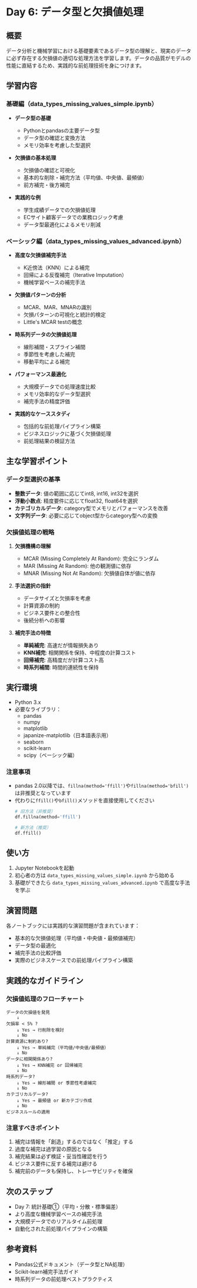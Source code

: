 # Day 6: データ型と欠損値処理

## 概要
データ分析と機械学習における基礎要素であるデータ型の理解と、現実のデータに必ず存在する欠損値の適切な処理方法を学習します。データの品質がモデルの性能に直結するため、実践的な前処理技術を身につけます。

## 学習内容

### 基礎編（data_types_missing_values_simple.ipynb）
- **データ型の基礎**
  - Pythonとpandasの主要データ型
  - データ型の確認と変換方法
  - メモリ効率を考慮した型選択

- **欠損値の基本処理**
  - 欠損値の確認と可視化
  - 基本的な削除・補完方法（平均値、中央値、最頻値）
  - 前方補完・後方補完

- **実践的な例**
  - 学生成績データでの欠損値処理
  - ECサイト顧客データでの業務ロジック考慮
  - データ型最適化によるメモリ削減

### ベーシック編（data_types_missing_values_advanced.ipynb）
- **高度な欠損値補完手法**
  - K近傍法（KNN）による補完
  - 回帰による反復補完（Iterative Imputation）
  - 機械学習ベースの補完手法

- **欠損値パターンの分析**
  - MCAR、MAR、MNARの識別
  - 欠損パターンの可視化と統計的検定
  - Little's MCAR testの概念

- **時系列データの欠損値処理**
  - 線形補間・スプライン補間
  - 季節性を考慮した補完
  - 移動平均による補完

- **パフォーマンス最適化**
  - 大規模データでの処理速度比較
  - メモリ効率的なデータ型選択
  - 補完手法の精度評価

- **実践的なケーススタディ**
  - 包括的な前処理パイプライン構築
  - ビジネスロジックに基づく欠損値処理
  - 前処理結果の検証方法

## 主な学習ポイント

### データ型選択の基準
- **整数データ**: 値の範囲に応じてint8, int16, int32を選択
- **浮動小数点**: 精度要件に応じてfloat32, float64を選択
- **カテゴリカルデータ**: category型でメモリとパフォーマンスを改善
- **文字列データ**: 必要に応じてobject型からcategory型への変換

### 欠損値処理の戦略
1. **欠損機構の理解**
   - MCAR (Missing Completely At Random): 完全にランダム
   - MAR (Missing At Random): 他の観測値に依存
   - MNAR (Missing Not At Random): 欠損値自体が値に依存

2. **手法選択の指針**
   - データサイズと欠損率を考慮
   - 計算資源の制約
   - ビジネス要件との整合性
   - 後続分析への影響

3. **補完手法の特徴**
   - **単純補完**: 高速だが情報損失あり
   - **KNN補完**: 相関関係を保持、中程度の計算コスト
   - **回帰補完**: 高精度だが計算コスト高
   - **時系列補間**: 時間的連続性を保持

## 実行環境
- Python 3.x
- 必要なライブラリ：
  - pandas
  - numpy
  - matplotlib
  - japanize-matplotlib（日本語表示用）
  - seaborn
  - scikit-learn
  - scipy（ベーシック編）

### 注意事項
- pandas 2.0以降では、`fillna(method='ffill')`や`fillna(method='bfill')`は非推奨となっています
- 代わりに`ffill()`や`bfill()`メソッドを直接使用してください
  ```python
  # 旧方法（非推奨）
  df.fillna(method='ffill')
  
  # 新方法（推奨）
  df.ffill()
  ```

## 使い方
1. Jupyter Notebookを起動
2. 初心者の方は `data_types_missing_values_simple.ipynb` から始める
3. 基礎ができたら `data_types_missing_values_advanced.ipynb` で高度な手法を学ぶ

## 演習問題
各ノートブックには実践的な演習問題が含まれています：
- 基本的な欠損値処理（平均値・中央値・最頻値補完）
- データ型の最適化
- 補完手法の比較評価
- 実際のビジネスケースでの前処理パイプライン構築

## 実践的なガイドライン

### 欠損値処理のフローチャート
```
データの欠損値を発見
    ↓
欠損率 < 5% ?
    ↓ Yes → 行削除を検討
    ↓ No
計算資源に制約あり?
    ↓ Yes → 単純補完（平均値/中央値/最頻値）
    ↓ No
データに相関関係あり?
    ↓ Yes → KNN補完 or 回帰補完
    ↓ No
時系列データ?
    ↓ Yes → 線形補間 or 季節性考慮補完
    ↓ No
カテゴリカルデータ?
    ↓ Yes → 最頻値 or 新カテゴリ作成
    ↓ No
ビジネスルールの適用
```

### 注意すべきポイント
1. 補完は情報を「創造」するのではなく「推定」する
2. 過度な補完は過学習の原因となる
3. 補完結果は必ず検証・妥当性確認を行う
4. ビジネス要件に反する補完は避ける
5. 補完前のデータも保持し、トレーサビリティを確保

## 次のステップ
- Day 7: 統計基礎①（平均・分散・標準偏差）
- より高度な機械学習ベースの補完手法
- 大規模データでのリアルタイム前処理
- 自動化された前処理パイプラインの構築

## 参考資料
- Pandas公式ドキュメント（データ型とNA処理）
- Scikit-learn補完手法ガイド
- 時系列データの前処理ベストプラクティス